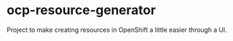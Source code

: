# ocp-resource-generator
Project to make creating resources in OpenShift a little easier through a UI. 
